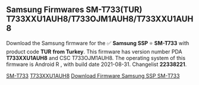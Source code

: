 <h2>Samsung Firmwares SM-T733(TUR) T733XXU1AUH8/T733OJM1AUH8/T733XXU1AUH8</h2>
Download the Samsung firmware for the ✅ <strong>Samsung SSP </strong> ⭐ <strong>SM-T733</strong> with product code <strong>TUR</strong> <strong> from Turkey</strong>. This firmware has version number PDA <strong>T733XXU1AUH8</strong> and CSC T733OJM1AUH8. The operating system of this firmware is Android R , with build date 2021-08-31. Changelist <strong>22338221</strong>.


[SM-T733](https://samfirm.shop/samsung/model/SM-T733)
[T733XXU1AUH8](https://samfirm.shop/samsung/pda/T733XXU1AUH8)
[Download Firmware Samsung SSP SM-T733](https://samfirm.shop/samsung/firmware/453600)
